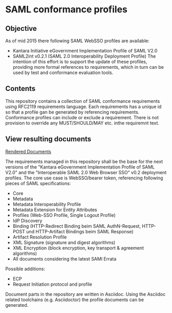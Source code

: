 # SAML conformance profiles
## Objective
As of mid 2015 there following SAML WebSSO profiles are available:
* Kantara Initiative eGovernment Implementation Profile of SAML V2.0
* SAML2int v0.2.1 (SAML 2.0 Interoperability Deployment Profile)
The intention of this effort is to support the update of these profiles, providing more formal references
 to requirements, which in turn can be used by test and conformance evaluation tools.

## Contents
This repository contains a collection of SAML conformance requirements using RFC2119 requirements language. 
Each requirements has a unique id so that a profile gan be generated by referencing requirements. 
Conformance profiles can include or exclude a requirement. There is not provision to override any MUST/SHOULD/MAY etc. inthe requiremnt text.

## View resulting documents
[Rendered Documents](/rendered/index.md)


The requirements managed in this repository shall be the base for the next versions of the "Kantara eGovernment Implementation Profile of SAML V2.0" and the "Interoperable SAML 2.0 Web Browser SSO" v0.2 deployment profiles. The core use case is WebSSO/bearer token, referencing following pieces of SAML specifications:
*	Core 
*	Metadata
*	Metadata Interoperability Profile
*	Metadata Extension for Entity Attributes
*	Profiles (Web-SSO Profile, Single Logout Profile)
*	IdP Discovery
*	Binding (HTTP-Redirect Binding beim SAML AuthN-Request, HTTP-POST und HTTP-Artifact Bindings beim SAML Response)
*	Artifact Resolution Profile
*	XML Signature (signature and digest algorithms)
*	XML Encryption (block encryption, key transport & agreement algorithms)
*   All documents considering the latest SAMl Errata

Possible additions:
* ECP 
* Request Initiation protocol and profile

Document parts in the repository are written in Asciidoc. Using the Asciidoc related toolchains (e.g. Asciidoctor) the profile documents can be generated.

